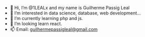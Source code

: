 - 👋 Hi, I’m @1LEALx and my name is Guilherme Passig Leal
- 👀 I’m interested in data science, database, web development...
- 🌱 I’m currently learning php and js.
- 💞️ I’m looking learn react.
- 📫 Email: guilhermepassigleal@gmail.com

